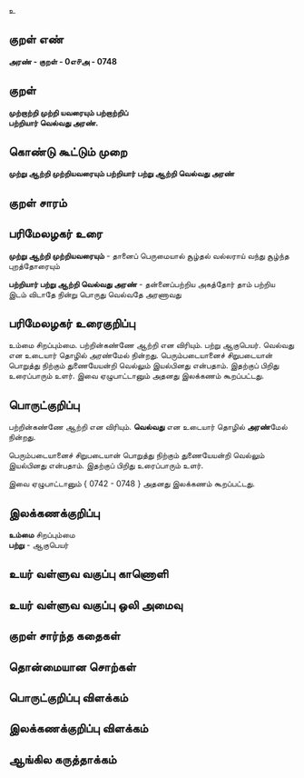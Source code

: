 உ

## குறள் எண் 

**அரண் - குறள் - 0எ௪அ - 0748**

## குறள் 

**முற்றாற்றி முற்றி யவரையும் பற்றாற்றிப்  
பற்றியார் வெல்வது அரண்.**

## கொண்டு கூட்டும் முறை

**முற்று ஆற்றி முற்றியவரையும் பற்றியார் பற்று ஆற்றி வெல்வது அரண்**

## குறள் சாரம் 


## பரிமேலழகர் உரை

**முற்று ஆற்றி முற்றியவரையும்** - தானைப் பெருமையால் சூழ்தல் வல்லராய் வந்து சூழ்ந்த புறத்தோரையும் 

**பற்றியார் பற்று ஆற்றி வெல்வது அரண்** - தன்னைப்பற்றிய அகத்தோர் தாம் பற்றிய இடம் விடாதே நின்று பொருது வெல்வதே அரணாவது 

## பரிமேலழகர் உரைகுறிப்பு   

உம்மை சிறப்பும்மை. பற்றின்கண்ணே ஆற்றி என விரியும். பற்று ஆகுபெயர். வெல்வது என உடையார் தொழில் அரண்மேல் நின்றது. பெரும்படையானைச் சிறுபடையான் பொறுத்து நிற்கும் துணையேயன்றி வெல்லும் இயல்பினது என்பதாம். இதற்குப் பிறிது உரைப்பாரும் உளர். இவை ஏழுபாட்டானும் அதனது இலக்கணம் கூறப்பட்டது.

## பொருட்குறிப்பு 

பற்றின்கண்ணே ஆற்றி என விரியும். **வெல்வது** என உடையார் தொழில் **அரண்**மேல் நின்றது.

பெரும்படையானைச் சிறுபடையான் பொறுத்து நிற்கும் துணையேயன்றி வெல்லும் இயல்பினது என்பதாம். இதற்குப் பிறிது உரைப்பாரும் உளர். 

இவை ஏழுபாட்டானும் { 0742 - 0748 } அதனது இலக்கணம் கூறப்பட்டது.

## இலக்கணக்குறிப்பு  

**உம்மை** சிறப்பும்மை  
**பற்று** - ஆகுபெயர்

## உயர் வள்ளுவ வகுப்பு காணொளி


## உயர் வள்ளுவ வகுப்பு ஒலி அமைவு 

 
## குறள் சார்ந்த கதைகள் 


## தொன்மையான சொற்கள்


## பொருட்குறிப்பு விளக்கம்


## இலக்கணக்குறிப்பு விளக்கம்


## ஆங்கில கருத்தாக்கம் 


